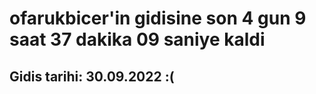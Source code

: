 # ofarukbicer'in gidisine son 4 gun 9 saat 37 dakika 09 saniye kaldi

## Gidis tarihi: 30.09.2022 :(